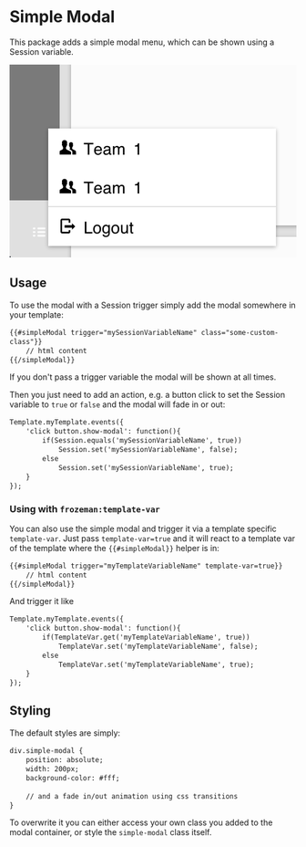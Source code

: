 # Simple Modal

This package adds a simple modal menu, which can be shown using a Session variable.

![Alt text](https://raw.githubusercontent.com/frozeman/meteor-simple-modal/master/screenshot.png "Screenshot of a styled modal")

## Usage

To use the modal with a Session trigger simply add the modal somewhere in your template:

    {{#simpleModal trigger="mySessionVariableName" class="some-custom-class"}}
        // html content
    {{/simpleModal}}

If you don't pass a trigger variable the modal will be shown at all times.

Then you just need to add an action, e.g. a button click to set the Session variable to `true` or `false` and the modal will fade in or out:
    
    Template.myTemplate.events({
        'click button.show-modal': function(){
            if(Session.equals('mySessionVariableName', true))
                Session.set('mySessionVariableName', false);
            else
                Session.set('mySessionVariableName', true);
        }
    });

### Using with `frozeman:template-var`

You can also use the simple modal and trigger it via a template specific `template-var`.
Just pass `template-var=true` and it will react to a template var of the template where the `{{#simpleModal}}` helper is in:

    {{#simpleModal trigger="myTemplateVariableName" template-var=true}}
        // html content
    {{/simpleModal}}

And trigger it like

    Template.myTemplate.events({
        'click button.show-modal': function(){
            if(TemplateVar.get('myTemplateVariableName', true))
                TemplateVar.set('myTemplateVariableName', false);
            else
                TemplateVar.set('myTemplateVariableName', true);
        }
    });


## Styling

The default styles are simply:

    div.simple-modal {
        position: absolute;
        width: 200px;
        background-color: #fff;

        // and a fade in/out animation using css transitions
    }

To overwrite it you can either access your own class you added to the modal container, or style the `simple-modal` class itself.